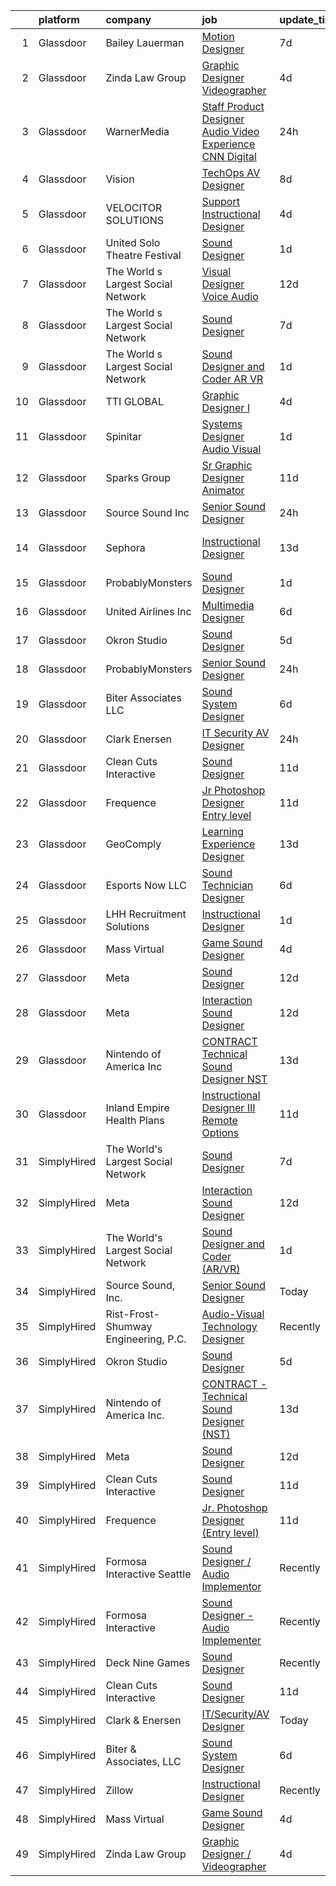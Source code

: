 

|    | platform    | company                              | job                                                                                                                                                                                                                                                                                                                                                                                                                                                                                                                                                                                                                                                                                                                                                                                                                                                                                                                                                                                                                                                                                                                                                             | update_time   | location             |
|---:|:------------|:-------------------------------------|:----------------------------------------------------------------------------------------------------------------------------------------------------------------------------------------------------------------------------------------------------------------------------------------------------------------------------------------------------------------------------------------------------------------------------------------------------------------------------------------------------------------------------------------------------------------------------------------------------------------------------------------------------------------------------------------------------------------------------------------------------------------------------------------------------------------------------------------------------------------------------------------------------------------------------------------------------------------------------------------------------------------------------------------------------------------------------------------------------------------------------------------------------------------|:--------------|:---------------------|
|  1 | Glassdoor   | Bailey Lauerman                      | [Motion Designer](https://www.glassdoor.com/partner/jobListing.htm?pos=128&ao=1136043&s=58&guid=00000182cea0915c8c24d2223454090a&src=GD_JOB_AD&t=SR&vt=w&ea=1&cs=1_f4e3d3b6&cb=1661324006194&jobListingId=1008075098584&jrtk=3-0-1gb7a14h7i154801-1gb7a14hqgrhn801-8212b4e9bc185691-)                                                                                                                                                                                                                                                                                                                                                                                                                                                                                                                                                                                                                                                                                                                                                                                                                                                                           | 7d            | Omaha, NE            |
|  2 | Glassdoor   | Zinda Law Group                      | [Graphic Designer   Videographer](https://www.glassdoor.com/partner/jobListing.htm?pos=103&ao=1110586&s=58&guid=00000182cea0915c8c24d2223454090a&src=GD_JOB_AD&t=SR&vt=w&cs=1_6bf95dee&cb=1661324006192&jobListingId=1008081638228&cpc=214153447B1391FC&jrtk=3-0-1gb7a14h7i154801-1gb7a14hqgrhn801-abff4525b0da4e4a--6NYlbfkN0CDZ3uoFqnNpniXSGq4vJTP5OZg6sS9LROOCE2XNzhqktrZ1Gu09o3tp_13oRf2ZSWRTMNECa16wDQevD3p_rrBCY3uYbiYc2xBfIpRP6CwJK4CwJ_oS60QrsB_cGOQTcUVuzyts7WXcHAPYjmPaP-QF5WkkrafHB1fT4T0fqKHHgOUaQT8II-XsVnVeTPsu2QN30F_0IkOKuxcOtmWycWqEFRDmTsRu7jmBF38yoauRB2z_qpOQgFMwiUK0qrlv-50OnFxziQ48gzXEaS5NoPp0jRdtKLXDZ7ccgamdmmqBuwgK1y7Sz5ytfmBaYNfRVk-o-0WCcnMFNoNIlMdCA_NGl3gilpwz0mck1XZep6FXDDZ6Of2YYjAOLJvPIptQBvDn7KlIypxO9O6tHyVNmQuhY3g_kybudT8iOd1dCtMGI4Qd_AixwdkUvGLDMAX9ssji-UplK6AXrhKK43s11vA0Vo5tBEAcNQMD1C1HCyOu7Q6Q5XrzqYY)                                                                                                                                                                                                                                                                                                           | 4d            | Austin, TX           |
|  3 | Glassdoor   | WarnerMedia                          | [Staff Product Designer  Audio Video Experience  CNN Digital ](https://www.glassdoor.com/partner/jobListing.htm?pos=121&ao=1136043&s=58&guid=00000182cea0915c8c24d2223454090a&src=GD_JOB_AD&t=SR&vt=w&cs=1_e70c4bf3&cb=1661324006194&jobListingId=1008089056672&jrtk=3-0-1gb7a14h7i154801-1gb7a14hqgrhn801-8ffa3e48d0b09fcd-)                                                                                                                                                                                                                                                                                                                                                                                                                                                                                                                                                                                                                                                                                                                                                                                                                                   | 24h           | New York, NY         |
|  4 | Glassdoor   | Vision                               | [TechOps AV Designer](https://www.glassdoor.com/partner/jobListing.htm?pos=125&ao=1136043&s=58&guid=00000182cea0915c8c24d2223454090a&src=GD_JOB_AD&t=SR&vt=w&ea=1&cs=1_562f7289&cb=1661324006194&jobListingId=1008071725001&jrtk=3-0-1gb7a14h7i154801-1gb7a14hqgrhn801-222e6f8c09fa7b32-)                                                                                                                                                                                                                                                                                                                                                                                                                                                                                                                                                                                                                                                                                                                                                                                                                                                                       | 8d            | Owings Mills, MD     |
|  5 | Glassdoor   | VELOCITOR SOLUTIONS                  | [Support Instructional Designer](https://www.glassdoor.com/partner/jobListing.htm?pos=130&ao=1136043&s=58&guid=00000182cea0915c8c24d2223454090a&src=GD_JOB_AD&t=SR&vt=w&cs=1_1f59f733&cb=1661324006194&jobListingId=1008082056359&jrtk=3-0-1gb7a14h7i154801-1gb7a14hqgrhn801-401f0bf7288f8180-)                                                                                                                                                                                                                                                                                                                                                                                                                                                                                                                                                                                                                                                                                                                                                                                                                                                                 | 4d            | Charlotte, NC        |
|  6 | Glassdoor   | United Solo Theatre Festival         | [Sound Designer](https://www.glassdoor.com/partner/jobListing.htm?pos=119&ao=1136043&s=58&guid=00000182cea0915c8c24d2223454090a&src=GD_JOB_AD&t=SR&vt=w&ea=1&cs=1_c3014498&cb=1661324006194&jobListingId=1008085746527&jrtk=3-0-1gb7a14h7i154801-1gb7a14hqgrhn801-e227149f92601d1c-)                                                                                                                                                                                                                                                                                                                                                                                                                                                                                                                                                                                                                                                                                                                                                                                                                                                                            | 1d            | New York, NY         |
|  7 | Glassdoor   | The World s Largest Social Network   | [Visual Designer  Voice Audio ](https://www.glassdoor.com/partner/jobListing.htm?pos=107&ao=1110586&s=58&guid=00000182cea0915c8c24d2223454090a&src=GD_JOB_AD&t=SR&vt=w&ea=1&cs=1_42a87829&cb=1661324006193&jobListingId=1008067051081&cpc=32EE424DE2B657EB&jrtk=3-0-1gb7a14h7i154801-1gb7a14hqgrhn801-7913921b795d69f5--6NYlbfkN0DSgjPPcnEdvoK3uuxfISLALE6pB1FR7YSHOr_tSg5_QGIhoz_2VqUepdcKLBLI_zTQW-ZBBRDRWDgtVNVrQFKAzmx9bZ4Meu3hLWvhH2xhpWXUkFIaUnifiMDKwBTn296hIQ_t5YcIOVPnmKBN4Y34vFfZxvWSvY4EJqfWdDOc7LiPFI6BFJr3AXtMDhz93LF1fG-UChxT7xd7u6gh1eYDmwjrPavJG4f9EIZxUXPY1LP6htzoEC-qMQVNzepoaS64agxuY3aEzvaByLULDtcW4YFQw7ReK7SngoBUNWDkH3eR4GUAKBkTxSx5saQuZoj0AzbNo6Kmi3BABi84fjAGsZrxkw-pxR_J4_ze5f9igBKC4S4_iWCQ5o-4I_zO2QgBwTCS92Osalfoicn3vUi5KOtOPNu2rPc1SpeXg9X0aNp4LzmqbvS995Prr-LHhW7tBuIfkBSVQbg8gwYS4V3eR5pfYM1cgzm_OtwaJacee7Ub9vOqtcmHUu4coUf1Wy1e_e51QtZsxJWDKAX2dhoYaJn3f_SeamfeG1Cw5U9wUxuYQMjCQrsR_CX92vZ0uMIrx-Itq0jmgoPAzAo4Hr5I)                                                                                                                                                                                                        | 12d           | San Diego, CA        |
|  8 | Glassdoor   | The World s Largest Social Network   | [Sound Designer](https://www.glassdoor.com/partner/jobListing.htm?pos=106&ao=1110586&s=58&guid=00000182cea0915c8c24d2223454090a&src=GD_JOB_AD&t=SR&vt=w&ea=1&cs=1_fefe8a3d&cb=1661324006193&jobListingId=1008073886536&cpc=32EE424DE2B657EB&jrtk=3-0-1gb7a14h7i154801-1gb7a14hqgrhn801-ac2d49b090b9707c--6NYlbfkN0DSgjPPcnEdvoK3uuxfISLALE6pB1FR7YSHOr_tSg5_QGIhoz_2VqUepdcKLBLI_zT8uHxsXd_VUzHHfxdp09lEPjHhpHu0KvAebDPljf76RIjgY6tEzAcKIkDnZm9-j4yrUJtT1tuHSlTEe0iZU75zT6_2vwQZGW5x926LLWVxy8B4LD8PBLgjpwJU3a1sRYXQtpesAOMwG7Huhi0kpof2Yp_wac9Cantn19XjHzJTtjGXsgkSPDYDwjeMqS1zFySYYHm7PYEZFuLgaBKOQShQ99_yDzYmYZE3VUUciBMhYtu8U-bJmoQ7glfPsMdKhUqy8kXj_1HLAEf5Cdk1uPQ8bVDuh_lnu-UjrHmvTeYywwBi6izYkT0G3ALJbaY-hjo7jZcYJtrk686gWLTF-GAhX0GufNmNPMuyLHXIAyr5s6wtN2i-1oH35P8e8bkPj7T5Kx3JoER6pmgZh0q3d64ToINAabAOobZPoLw_oJG_ONx6ftDRZ0GIiIkchlQ1kkusHnaSNsV26a7XFN_LuEJIXP63_nhJHWBVeBfklUQYIkrXna-hXh0isZfZBZx98Ww7Y5heDB7Tx23KRnSURnAa)                                                                                                                                                                                                                       | 7d            | San Diego, CA        |
|  9 | Glassdoor   | The World s Largest Social Network   | [Sound Designer and Coder  AR VR ](https://www.glassdoor.com/partner/jobListing.htm?pos=105&ao=1110586&s=58&guid=00000182cea0915c8c24d2223454090a&src=GD_JOB_AD&t=SR&vt=w&ea=1&cs=1_4d200e6a&cb=1661324006193&jobListingId=1008087486927&cpc=44CD5376B8534B8F&jrtk=3-0-1gb7a14h7i154801-1gb7a14hqgrhn801-7eb65d78236cda7e--6NYlbfkN0DSgjPPcnEdvoK3uuxfISLALE6pB1FR7YSHOr_tSg5_QGIhoz_2VqUepdcKLBLI_zTPWhRV4lIOyrDiIdmhFkdEBtKc51S_aAkZBXaVqBQtbqkOlmt-tpVTaoYV4ILXGGbXhLKysHzcwdG19go0mqiEVFk3_Wnnz69QGjXHP24av5LoqEocnTvh0FoxwezAk3jJJPjvlvPo4X47MJmHBwfetjwIAy4bA242i2gPLejSfDlMZI5GugpvSNmNLxhyXa4Osm-BRyKozUpXPtKp_H3QbBNbeqLHpK1j5g_uW0uZd1pZxWla1EXm6y7_b36nyhAX9M3tf0D-dEe-rmf9D3Q9H9MwkFrhcclGQF07jMT_nyjRd-UCfg9FQrg9FBFM9rViufpZfipo2smqLyd9wifjNCUvqHnv3gIuaYtiiq404hCUTZlql7YCtNmcHAUOBoaQG0X0YjcNob0woQpxfE0RtCHpgRlS_S42h78shbI53mQUGwWWmquWDvGXh-tudXEkkog9NmnR7eCO9SA2eaUiO0ELcz4I24kEqbP6JRFy7ESVsMhhh8VPss_aPT_ECrxgeZF0rPGMFnH2839g42C_)                                                                                                                                                                                                     | 1d            | Baltimore, MD        |
| 10 | Glassdoor   | TTI GLOBAL                           | [Graphic Designer I](https://www.glassdoor.com/partner/jobListing.htm?pos=126&ao=1136043&s=58&guid=00000182cea0915c8c24d2223454090a&src=GD_JOB_AD&t=SR&vt=w&ea=1&cs=1_26762612&cb=1661324006194&jobListingId=1008081440962&jrtk=3-0-1gb7a14h7i154801-1gb7a14hqgrhn801-e718573ba50ff80a-)                                                                                                                                                                                                                                                                                                                                                                                                                                                                                                                                                                                                                                                                                                                                                                                                                                                                        | 4d            | East Moline, IL      |
| 11 | Glassdoor   | Spinitar                             | [Systems Designer   Audio Visual](https://www.glassdoor.com/partner/jobListing.htm?pos=124&ao=1136043&s=58&guid=00000182cea0915c8c24d2223454090a&src=GD_JOB_AD&t=SR&vt=w&ea=1&cs=1_c00c4051&cb=1661324006194&jobListingId=1008086306456&jrtk=3-0-1gb7a14h7i154801-1gb7a14hqgrhn801-5c145b0c13ba7cb3-)                                                                                                                                                                                                                                                                                                                                                                                                                                                                                                                                                                                                                                                                                                                                                                                                                                                           | 1d            | Concord, CA          |
| 12 | Glassdoor   | Sparks Group                         | [Sr Graphic Designer Animator](https://www.glassdoor.com/partner/jobListing.htm?pos=111&ao=1110586&s=58&guid=00000182cea0915c8c24d2223454090a&src=GD_JOB_AD&t=SR&vt=w&cs=1_f8f5d96e&cb=1661324006193&jobListingId=1008069082504&cpc=3BA4CE39D5B5DEF5&jrtk=3-0-1gb7a14h7i154801-1gb7a14hqgrhn801-9fb52559c671e326--6NYlbfkN0CVbIAoVGlVV0muHIzlWY31dYj5hrVkKa7qBWZ-hZn3g-zWnitpxah_RyLopvrEJPIhSC_NxYFAOkOUAxb24q12idpXmZDLqnP8qqXeafs5p-x-Up3FLRd-hBxwplnmgu-HuP8T6r5qz0r5qkXNepJ65unKf4eAdbFumPyfAY87zyKfPC2cLsJriMSBroHAIXWQ2PcpM356XtfnlEXAtbLc4_DWy8qi47GnoMxG5NC0930MSTEycNqPyMrZRKih7go4SrsXCgumkyOWcFYbDrhuEK7CVX3e6UYxZ8kDKlusqPkCbHHMw3_aoTEo5Ixxs-FiYJxtgzPrMWJIEtJumavoWRDNIVNWE4-M_2-feu36H251VYwiDULN8hn5W9GjQgrKraUiQ98U1DidDyEAKyymndxg9yHsftatf2-AyYPLUrWX2ZuN5hQGCU-t_JkbZARnpsTvSFeT9iI3feHQLMQSJIoYTDKw3-rr-wbsoD-X8YiFrz2HTgIj)                                                                                                                                                                                                                                                                                                              | 11d           | McLean, VA           |
| 13 | Glassdoor   | Source Sound  Inc                    | [Senior Sound Designer](https://www.glassdoor.com/partner/jobListing.htm?pos=116&ao=1136043&s=58&guid=00000182cea0915c8c24d2223454090a&src=GD_JOB_AD&t=SR&vt=w&ea=1&cs=1_7ecf0270&cb=1661324006193&jobListingId=1008089350796&jrtk=3-0-1gb7a14h7i154801-1gb7a14hqgrhn801-b47b731b9588a909-)                                                                                                                                                                                                                                                                                                                                                                                                                                                                                                                                                                                                                                                                                                                                                                                                                                                                     | 24h           | Remote               |
| 14 | Glassdoor   | Sephora                              | [Instructional Designer](https://www.glassdoor.com/partner/jobListing.htm?pos=129&ao=1136043&s=58&guid=00000182cea0915c8c24d2223454090a&src=GD_JOB_AD&t=SR&vt=w&cs=1_5f6a5dde&cb=1661324006194&jobListingId=1008064897628&jrtk=3-0-1gb7a14h7i154801-1gb7a14hqgrhn801-c6a608b4d4c957f5-)                                                                                                                                                                                                                                                                                                                                                                                                                                                                                                                                                                                                                                                                                                                                                                                                                                                                         | 13d           | San Francisco, CA    |
| 15 | Glassdoor   | ProbablyMonsters                     | [Sound Designer](https://www.glassdoor.com/partner/jobListing.htm?pos=113&ao=1136043&s=58&guid=00000182cea0915c8c24d2223454090a&src=GD_JOB_AD&t=SR&vt=w&cs=1_974eea55&cb=1661324006193&jobListingId=1008086835423&jrtk=3-0-1gb7a14h7i154801-1gb7a14hqgrhn801-d1598d003ed4c85b-)                                                                                                                                                                                                                                                                                                                                                                                                                                                                                                                                                                                                                                                                                                                                                                                                                                                                                 | 1d            | Bellevue, WA         |
| 16 | Glassdoor   | United Airlines Inc                  | [Multimedia Designer](https://www.glassdoor.com/partner/jobListing.htm?pos=123&ao=1136043&s=58&guid=00000182cea0915c8c24d2223454090a&src=GD_JOB_AD&t=SR&vt=w&cs=1_99708569&cb=1661324006194&jobListingId=1008075700956&jrtk=3-0-1gb7a14h7i154801-1gb7a14hqgrhn801-d0e6df647832d0d8-)                                                                                                                                                                                                                                                                                                                                                                                                                                                                                                                                                                                                                                                                                                                                                                                                                                                                            | 6d            | Chicago, IL          |
| 17 | Glassdoor   | Okron Studio                         | [Sound Designer](https://www.glassdoor.com/partner/jobListing.htm?pos=108&ao=1136043&s=58&guid=00000182cea0915c8c24d2223454090a&src=GD_JOB_AD&t=SR&vt=w&ea=1&cs=1_952e2e84&cb=1661324006193&jobListingId=1008079733036&jrtk=3-0-1gb7a14h7i154801-1gb7a14hqgrhn801-d7d03bc56f607eed-)                                                                                                                                                                                                                                                                                                                                                                                                                                                                                                                                                                                                                                                                                                                                                                                                                                                                            | 5d            | Remote               |
| 18 | Glassdoor   | ProbablyMonsters                     | [Senior Sound Designer](https://www.glassdoor.com/partner/jobListing.htm?pos=118&ao=1136043&s=58&guid=00000182cea0915c8c24d2223454090a&src=GD_JOB_AD&t=SR&vt=w&cs=1_94c79f93&cb=1661324006194&jobListingId=1008089372884&jrtk=3-0-1gb7a14h7i154801-1gb7a14hqgrhn801-96f95f7783ae8a59-)                                                                                                                                                                                                                                                                                                                                                                                                                                                                                                                                                                                                                                                                                                                                                                                                                                                                          | 24h           | Bellevue, WA         |
| 19 | Glassdoor   | Biter   Associates  LLC              | [Sound System Designer](https://www.glassdoor.com/partner/jobListing.htm?pos=102&ao=1110586&s=58&guid=00000182cea0915c8c24d2223454090a&src=GD_JOB_AD&t=SR&vt=w&ea=1&cs=1_6bfd8cf2&cb=1661324006192&jobListingId=1008076973904&cpc=786328B4A40DC555&jrtk=3-0-1gb7a14h7i154801-1gb7a14hqgrhn801-3e9f68afeac613a4--6NYlbfkN0Cii1BkCmuTkYhCe1n7tdf96rlEXZyahD0EQGX4UxkzWOhUZ7vCuYiyO9WaPnT0De7OE42QTeaM7JscKX9Iz1L0buQJQo6JW1gjqoppT1X0kZJ6cJNTOvSoc-vGnJvFdwu8ydp4wXpvThyajZX1-ZPpGDClXlInXF__dKWU4QMbAay29Jr0d8UnmdCZGoc5g2ZZDmSEePcTxf2X66JhPGvCgRfzC7mWAGYj89xxNdgZoj6Myu30Uw8f0aYUDktddFheYvwhgsqZaOuhwKbF7Va2mcjLrEk27uFAdzyIh3d7TS6iEO-wGV-jKmWWVWjcQbqc5ybX8uVYj9r884EaM5tMAg3y_PlQObJweZIeJKW42E0k8I_YU9tCCMgvQcFm6qrz--1LlQ-UJE8qh-_WgprXTtjbawz1YxrdbA4PyObtGOng2tThiP1j817_S-VApaTdRZZaD83yycm2DcwhKxPtax_V9L7gxrjlajuQhXh2LKkaYjvu4a86D2Y7qfZc55ORmTDTBuAN6A%3D%3D)                                                                                                                                                                                                                                                                                    | 6d            | Addison, TX          |
| 20 | Glassdoor   | Clark   Enersen                      | [IT Security AV Designer](https://www.glassdoor.com/partner/jobListing.htm?pos=101&ao=1110586&s=58&guid=00000182cea0915c8c24d2223454090a&src=GD_JOB_AD&t=SR&vt=w&ea=1&cs=1_9f223b5f&cb=1661324006192&jobListingId=1008088860075&cpc=87E10CCD0B336EFC&jrtk=3-0-1gb7a14h7i154801-1gb7a14hqgrhn801-024438e05d300f09--6NYlbfkN0AnBwt9DQBfF3iu5kunSxTy-P1CLUXG82Y_Hqm7PW6jxOpFl6bpy28AdJqbAl8vct609TxgyWKo0o_sBhK0a94TZfUN0aX9mgdWwQbDYvZevD61QbFHVgkkgO2JDuWYKrM_aqgnIEksFsf1ug1sg0X5WGlrKE5stwiD_75XF4jp8oylk_41ZphRvS8nC351YSpFMVP4PeMafx6FXC8wWNdbI12U04JdpYNT7SKqicGdftN6yA01oYCYAILKt0Z2mJVtpvpyWCLw1VULWsesf41La_qel31qIikH8zNJksnTmpARTbKDKxE4Te-r_bRKgs-A5vMiJ45mMZ83MNFck7QN9TvzhSafFw3Tn3ejGCRat-_tJEdc07bJk8dAoT8cYcs9FLBikhhOvcsKkKypSHQ_uniEIL4ThCRd54UUUnDXrwIFLzBCqRkBdQCNDrDBq1OPLBEsbk_JvYgOpOIP17nwxkE42NjXDw8PB34hswqPsOiIe1tczOOTqJFh2VOHsaJRW68x9uiyfhzOT6OjdTqw)                                                                                                                                                                                                                                                                              | 24h           | Fort Collins, CO     |
| 21 | Glassdoor   | Clean Cuts Interactive               | [Sound Designer](https://www.glassdoor.com/partner/jobListing.htm?pos=104&ao=1110586&s=58&guid=00000182cea0915c8c24d2223454090a&src=GD_JOB_AD&t=SR&vt=w&ea=1&cs=1_ed3b7fce&cb=1661324006192&jobListingId=1008068462835&cpc=6FC5BA77C9A4CD78&jrtk=3-0-1gb7a14h7i154801-1gb7a14hqgrhn801-180f36a67d041096--6NYlbfkN0BdWmvb-rJl2QNnPZsqfom0WtyBpRDZD-qGOAPpXEAerX6a6oApLbNube8VIkmBRry4WGRoB0qsfFORcDwlv5J-Sd2QpNdWVPU3rpOKe16b-v51oCGYFn1Gg0GCh9sLO-2YemhZ2pKU_mGnQ6gmjy9PJXCZWcP9S85pmy_gMB17x15owpHU1MnjT43sqb3YyQCrUG-GmEiGTRhs-W3qQTMs7usEwcZ6fKXUMABJrd97gc2rx4Fhv3xKosUC_djV4m_s5P-GWNxVVUmO_duddsVVyGWqe8bKLjuk9cwKwsmfGfFHTbDMAZmhRRZDWILdMY6NVdpzDcoanf0EQQZszX-ll3Xp22uyFtAdtKCR4cGq-NRAO--xSfLq9qdh0h2qsmPLQCQFAJM9Dfi0RJHgt9aIX7IYtnSRzdZjPDvnSEQe77fLjLHGVB1SF1VU5O-yYVIYb641EUODeGsiL8kYlgO-Fgte8XT74Ddvjn4R_9eHKMvWc_6IUxUj)                                                                                                                                                                                                                                                                                                                       | 11d           | Remote               |
| 22 | Glassdoor   | Frequence                            | [Jr  Photoshop Designer  Entry level ](https://www.glassdoor.com/partner/jobListing.htm?pos=112&ao=1136043&s=58&guid=00000182cea0915c8c24d2223454090a&src=GD_JOB_AD&t=SR&vt=w&ea=1&cs=1_456a67f8&cb=1661324006193&jobListingId=1008069114444&jrtk=3-0-1gb7a14h7i154801-1gb7a14hqgrhn801-ebe8f0f4224f7fa4-)                                                                                                                                                                                                                                                                                                                                                                                                                                                                                                                                                                                                                                                                                                                                                                                                                                                      | 11d           | Remote               |
| 23 | Glassdoor   | GeoComply                            | [Learning Experience Designer](https://www.glassdoor.com/partner/jobListing.htm?pos=127&ao=1136043&s=58&guid=00000182cea0915c8c24d2223454090a&src=GD_JOB_AD&t=SR&vt=w&ea=1&cs=1_a8f06d5c&cb=1661324006194&jobListingId=1008064967180&jrtk=3-0-1gb7a14h7i154801-1gb7a14hqgrhn801-c9feb03066af53b1-)                                                                                                                                                                                                                                                                                                                                                                                                                                                                                                                                                                                                                                                                                                                                                                                                                                                              | 13d           | Manhattan            |
| 24 | Glassdoor   | Esports Now LLC                      | [Sound Technician Designer](https://www.glassdoor.com/partner/jobListing.htm?pos=120&ao=1136043&s=58&guid=00000182cea0915c8c24d2223454090a&src=GD_JOB_AD&t=SR&vt=w&ea=1&cs=1_35e69cf9&cb=1661324006194&jobListingId=1008075670120&jrtk=3-0-1gb7a14h7i154801-1gb7a14hqgrhn801-d2a3d5b3cd43e203-)                                                                                                                                                                                                                                                                                                                                                                                                                                                                                                                                                                                                                                                                                                                                                                                                                                                                 | 6d            | Boca Raton, FL       |
| 25 | Glassdoor   | LHH Recruitment Solutions            | [Instructional Designer](https://www.glassdoor.com/partner/jobListing.htm?pos=109&ao=1110586&s=58&guid=00000182cea0915c8c24d2223454090a&src=GD_JOB_AD&t=SR&vt=w&ea=1&cs=1_8546ea09&cb=1661324006193&jobListingId=1008085984709&cpc=F41FEAB56D215062&jrtk=3-0-1gb7a14h7i154801-1gb7a14hqgrhn801-dfc576ef03a7c0e4--6NYlbfkN0A_GD1K3dzeu7WcKnsm6RLSD1_QV-mkIht0EvhowBp1RB3nB2zK51B7Vjdo850qtD2IHRfamNdrKZtjZ3XqQOGO4sFy2Z9q1UzwuGbbQT7QJfmaRFJvOajwI0nI7rgt9TmEl0wVHioz5tDcGDx80UL_W1Csb-9KatDcWgRqZJ-Pa4PM9gkh5tQApdpvzSNLwcXhcoFEgOOQ6yzE56H2Qk6vS4kGNA0Lyr7HFuyVSYYzgwJ2Chnbsw5qfRRrAxcjPMqa8WiSwx9qC58BgVbybvGOb8j0EiuAnJ3cIWM3RY4ef57mBfAHmg4eTCD44E6j3YBLaebMsfg0NGUQeJNvdqhodVwwV1NL0BG-71xjBdLr-hTczAT3_ZMyRr3SYb-gUG6mm2uBVqz3gIymJiHREd6mEr_h6PS4fevb54l6hgzj30z9AJGpx1pbmasavmMWlaQV3fPIyNOrg2SMeUuSriu5sD6zOWJKX6xIVxGVVrTQgJuqXBnIcCjbmGEUYK4csGVXe4kNZpKWWRCJI4uyxUfTlHPlQYvZSuQVdsvNjIfPwWzONeC3gm4_iVAHP0Nm1dpThXINzkRgs03tP6c_drKLW5NAoihRf-wwJsRPKYXpgLG8r78mBbaP5_0UsWBuTyX5eq3bq-LC9tBnDBHURuaSV_jiydAZGLrR0o4BYjeWZPxbJ8LRY1AX0BDtdjB7bgvbUX7mBgSpIG6TjlXGSAdYR6D9xj00VPKLdPo4pTs-Pw0_paszSKPb5vEXKVr_zjJC5HfHQN6q1RTk3XFNmzBmVQc1ePrPK9M%3D) | 1d            | New York, NY         |
| 26 | Glassdoor   | Mass Virtual                         | [Game Sound Designer](https://www.glassdoor.com/partner/jobListing.htm?pos=117&ao=1136043&s=58&guid=00000182cea0915c8c24d2223454090a&src=GD_JOB_AD&t=SR&vt=w&ea=1&cs=1_e850e0df&cb=1661324006193&jobListingId=1008082194344&jrtk=3-0-1gb7a14h7i154801-1gb7a14hqgrhn801-f232bf0ac303c42a-)                                                                                                                                                                                                                                                                                                                                                                                                                                                                                                                                                                                                                                                                                                                                                                                                                                                                       | 4d            | Orlando, FL          |
| 27 | Glassdoor   | Meta                                 | [Sound Designer](https://www.glassdoor.com/partner/jobListing.htm?pos=110&ao=1136043&s=58&guid=00000182cea0915c8c24d2223454090a&src=GD_JOB_AD&t=SR&vt=w&cs=1_5144635f&cb=1661324006193&jobListingId=1008067523825&jrtk=3-0-1gb7a14h7i154801-1gb7a14hqgrhn801-497fdd8b0c450439-)                                                                                                                                                                                                                                                                                                                                                                                                                                                                                                                                                                                                                                                                                                                                                                                                                                                                                 | 12d           | Remote               |
| 28 | Glassdoor   | Meta                                 | [Interaction Sound Designer](https://www.glassdoor.com/partner/jobListing.htm?pos=114&ao=1136043&s=58&guid=00000182cea0915c8c24d2223454090a&src=GD_JOB_AD&t=SR&vt=w&cs=1_09d518a3&cb=1661324006193&jobListingId=1008066993623&jrtk=3-0-1gb7a14h7i154801-1gb7a14hqgrhn801-0309ec683cd103c0-)                                                                                                                                                                                                                                                                                                                                                                                                                                                                                                                                                                                                                                                                                                                                                                                                                                                                     | 12d           | Remote               |
| 29 | Glassdoor   | Nintendo of America Inc              | [CONTRACT   Technical Sound Designer  NST ](https://www.glassdoor.com/partner/jobListing.htm?pos=115&ao=1136043&s=58&guid=00000182cea0915c8c24d2223454090a&src=GD_JOB_AD&t=SR&vt=w&cs=1_6a7fb819&cb=1661324006193&jobListingId=1008066224463&jrtk=3-0-1gb7a14h7i154801-1gb7a14hqgrhn801-4f54bb3e91a298df-)                                                                                                                                                                                                                                                                                                                                                                                                                                                                                                                                                                                                                                                                                                                                                                                                                                                      | 13d           | Redmond, WA          |
| 30 | Glassdoor   | Inland Empire Health Plans           | [Instructional Designer III  Remote Options ](https://www.glassdoor.com/partner/jobListing.htm?pos=122&ao=1136043&s=58&guid=00000182cea0915c8c24d2223454090a&src=GD_JOB_AD&t=SR&vt=w&cs=1_686a5719&cb=1661324006194&jobListingId=1008069325976&jrtk=3-0-1gb7a14h7i154801-1gb7a14hqgrhn801-dda88814a8996fbd-)                                                                                                                                                                                                                                                                                                                                                                                                                                                                                                                                                                                                                                                                                                                                                                                                                                                    | 11d           | Rancho Cucamonga, CA |
| 31 | SimplyHired | The World's Largest Social Network   | [Sound Designer](https://www.simplyhired.com/job/uEQ5yRw3Kn1eHap0mhkKGUgCgh_FsYaOyqPEPWYyzT2mmk0PGf_ivA?q=sound+designer)                                                                                                                                                                                                                                                                                                                                                                                                                                                                                                                                                                                                                                                                                                                                                                                                                                                                                                                                                                                                                                       | 7d            | Boston, MA           |
| 32 | SimplyHired | Meta                                 | [Interaction Sound Designer](https://www.simplyhired.com/job/-jenaefXanukpe0HSwiTye_1UqYaEOG0YTBRRQXeKxViWTwXyvRYpg?q=sound+designer)                                                                                                                                                                                                                                                                                                                                                                                                                                                                                                                                                                                                                                                                                                                                                                                                                                                                                                                                                                                                                           | 12d           | Remote +5 locations  |
| 33 | SimplyHired | The World's Largest Social Network   | [Sound Designer and Coder (AR/VR)](https://www.simplyhired.com/job/mBRr-5eVTZjNCoD3HDHQNlOwKfzIcHKPb6w7c0j8_ChmrA0ifex2TA?q=sound+designer)                                                                                                                                                                                                                                                                                                                                                                                                                                                                                                                                                                                                                                                                                                                                                                                                                                                                                                                                                                                                                     | 1d            | Seattle, WA          |
| 34 | SimplyHired | Source Sound, Inc.                   | [Senior Sound Designer](https://www.simplyhired.com/job/mw3datBFZnSnzm3SFniNFlYC60OHbjYX1kgvM61bk-lO-0QBaaabnQ?q=sound+designer)                                                                                                                                                                                                                                                                                                                                                                                                                                                                                                                                                                                                                                                                                                                                                                                                                                                                                                                                                                                                                                | Today         | Remote               |
| 35 | SimplyHired | Rist-Frost-Shumway Engineering, P.C. | [Audio-Visual Technology Designer](https://www.simplyhired.com/job/TaQpqeyaDhhSxCQc-yNKriYaNHEEsVYqe9QAMiRkiiNXWWMq6gdbAg?q=sound+designer)                                                                                                                                                                                                                                                                                                                                                                                                                                                                                                                                                                                                                                                                                                                                                                                                                                                                                                                                                                                                                     | Recently      | Portland, ME         |
| 36 | SimplyHired | Okron Studio                         | [Sound Designer](https://www.simplyhired.com/job/sH9iQ3mOxPZ_wzvQdODCegZwaaM9A5wNYJm87FJwvZBvB3d1YNX9TA?q=sound+designer)                                                                                                                                                                                                                                                                                                                                                                                                                                                                                                                                                                                                                                                                                                                                                                                                                                                                                                                                                                                                                                       | 5d            | Remote               |
| 37 | SimplyHired | Nintendo of America Inc.             | [CONTRACT - Technical Sound Designer (NST)](https://www.simplyhired.com/job/TPW0XrKmxf-vwIJbi5AmHPtMATFGZtcAoqs0JfFzV3o8SCHuwWm1gw?q=sound+designer)                                                                                                                                                                                                                                                                                                                                                                                                                                                                                                                                                                                                                                                                                                                                                                                                                                                                                                                                                                                                            | 13d           | Redmond, WA          |
| 38 | SimplyHired | Meta                                 | [Sound Designer](https://www.simplyhired.com/job/WOkO3p-i2u1T1y6dUtAOR5iM4l-fI4SKkKQlrDedkNoGcMUgbGBM6g?q=sound+designer)                                                                                                                                                                                                                                                                                                                                                                                                                                                                                                                                                                                                                                                                                                                                                                                                                                                                                                                                                                                                                                       | 12d           | Remote +3 locations  |
| 39 | SimplyHired | Clean Cuts Interactive               | [Sound Designer](https://www.simplyhired.com/job/URpHRLKxsUQ4hdInq3xa6FnJYJDM-ccCCSLPb7pl2cnZUbjIHBvDJg?q=sound+designer)                                                                                                                                                                                                                                                                                                                                                                                                                                                                                                                                                                                                                                                                                                                                                                                                                                                                                                                                                                                                                                       | 11d           | Remote               |
| 40 | SimplyHired | Frequence                            | [Jr. Photoshop Designer (Entry level)](https://www.simplyhired.com/job/dk_2wWts5Sho9ibIYPoY7yDcDBCvZR4xtjSSYdJQghKdq9mlVvhh-w?q=sound+designer)                                                                                                                                                                                                                                                                                                                                                                                                                                                                                                                                                                                                                                                                                                                                                                                                                                                                                                                                                                                                                 | 11d           | Remote               |
| 41 | SimplyHired | Formosa Interactive Seattle          | [Sound Designer / Audio Implementor](https://www.simplyhired.com/job/vlF4rzpIgemNyADbSUoWC36FtYYh2ouWspqfTFtuxzveh07-6RCwmg?q=sound+designer)                                                                                                                                                                                                                                                                                                                                                                                                                                                                                                                                                                                                                                                                                                                                                                                                                                                                                                                                                                                                                   | Recently      | Seattle, WA          |
| 42 | SimplyHired | Formosa Interactive                  | [Sound Designer - Audio Implementer](https://www.simplyhired.com/job/E63_BRjyLumhk01Bv7mOuaoR0vafXGhLD-NTsS2e6CEpoHi4FvqYnw?q=sound+designer)                                                                                                                                                                                                                                                                                                                                                                                                                                                                                                                                                                                                                                                                                                                                                                                                                                                                                                                                                                                                                   | Recently      | Burbank, CA          |
| 43 | SimplyHired | Deck Nine Games                      | [Sound Designer](https://www.simplyhired.com/job/iz6i-HlUxxVIfGstw4fVaxnhc2kyEC3JD6ixIrv1CjJkn928zMpmow?q=sound+designer)                                                                                                                                                                                                                                                                                                                                                                                                                                                                                                                                                                                                                                                                                                                                                                                                                                                                                                                                                                                                                                       | Recently      | United States        |
| 44 | SimplyHired | Clean Cuts Interactive               | [Sound Designer](https://www.simplyhired.com/job/URpHRLKxsUQ4hdInq3xa6FnJYJDM-ccCCSLPb7pl2cnZUbjIHBvDJg?q=sound+designer)                                                                                                                                                                                                                                                                                                                                                                                                                                                                                                                                                                                                                                                                                                                                                                                                                                                                                                                                                                                                                                       | 11d           | Remote               |
| 45 | SimplyHired | Clark & Enersen                      | [IT/Security/AV Designer](https://www.simplyhired.com/job/QI3sJy3KuF9cTKMQg9j5n_kcYfDVK4FnyzODuAXO5SJ1Wsy3tWDkuA?q=sound+designer)                                                                                                                                                                                                                                                                                                                                                                                                                                                                                                                                                                                                                                                                                                                                                                                                                                                                                                                                                                                                                              | Today         | Fort Collins, CO     |
| 46 | SimplyHired | Biter & Associates, LLC              | [Sound System Designer](https://www.simplyhired.com/job/pO5Sa53ShB-3jOChVp2NEPkLlNWMjCTpAprXs-rnPrOGsxdx0nYLpA?q=sound+designer)                                                                                                                                                                                                                                                                                                                                                                                                                                                                                                                                                                                                                                                                                                                                                                                                                                                                                                                                                                                                                                | 6d            | Addison, TX          |
| 47 | SimplyHired | Zillow                               | [Instructional Designer](https://www.simplyhired.com/job/Sz8UpLpOtW2iMiVKkGCCaLdLcXP5QTQucu96qxeObw90hM7TUNkajQ?q=sound+designer)                                                                                                                                                                                                                                                                                                                                                                                                                                                                                                                                                                                                                                                                                                                                                                                                                                                                                                                                                                                                                               | Recently      | Remote               |
| 48 | SimplyHired | Mass Virtual                         | [Game Sound Designer](https://www.simplyhired.com/job/PRpLyjnY0wo_Ld9Mp6b4xKDY4Aph_GlsxFBeLEoYj8hMCOKaxo4s6A?q=sound+designer)                                                                                                                                                                                                                                                                                                                                                                                                                                                                                                                                                                                                                                                                                                                                                                                                                                                                                                                                                                                                                                  | 4d            | Orlando, FL          |
| 49 | SimplyHired | Zinda Law Group                      | [Graphic Designer / Videographer](https://www.simplyhired.com/job/xV8AdWMXRqgE3KnX28PHyABkh3EXP70l7YHQb1-xbqkRkwdRrabqiA?q=sound+designer)                                                                                                                                                                                                                                                                                                                                                                                                                                                                                                                                                                                                                                                                                                                                                                                                                                                                                                                                                                                                                      | 4d            | Austin, TX           |